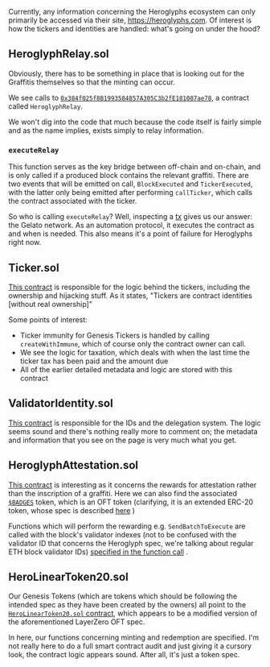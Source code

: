 Currently, any information concerning the Heroglyphs ecosystem can only primarily be accessed via their site, https://heroglyphs.com. Of interest is how the tickers and identities are handled: what's going on under the hood?

## HeroglyphRelay.sol

Obviously, there has to be something in place that is looking out for the Graffitis themselves so that the minting can occur.

We see calls to [`0x384f025f8B1993584857A305C3b2fE181087ae78`](https://arbiscan.io/address/0x384f025f8B1993584857A305C3b2fE181087ae78), a contract called `HeroglyphRelay`.

We won't dig into the code that much because the code itself is fairly simple and as the name implies, exists simply to relay information.
### `executeRelay`

This function serves as the key bridge between off-chain and on-chain, and is only called if a produced block contains the relevant graffiti. There are two events that will be emitted on call, `BlockExecuted` and `TickerExecuted`, with the latter only being emitted after performing `callTicker`, which calls the contract associated with the ticker.

So who is calling `executeRelay`? Well, inspecting a [tx](https://arbiscan.io/tx/0x1eba105d9bdd95442060d0d99931db242621e905e1a7f44bbddfc847f4864452) gives us our answer: the Gelato network. As an automation protocol, it executes the contract as and when is needed. This also means it's a point of failure for Heroglyphs right now.

## Ticker.sol

[This contract](https://arbiscan.io/address/0xC843C7AE45b54d1eB1Cd7EA91Ce3A416F0247150#code) is responsible for the logic behind the tickers, including the ownership and hijacking stuff. As it states, "Tickers are contract identities \[without real ownership]"

Some points of interest:
- Ticker immunity for Genesis Tickers is handled by calling `createWithImmune`, which of course only the contract owner can call.
- We see the logic for taxation, which deals with when the last time the ticker tax has been paid and the amount due
- All of the earlier detailed metadata and logic are stored with this contract

## ValidatorIdentity.sol

[This contract](https://arbiscan.io/address/0x422116B10872523Efaa9ac16D4bb9868293e87E3#code) is responsible for the IDs and the delegation system. The logic seems sound and there's nothing really more to comment on; the metadata and information that you see on the page is very much what you get.

## HeroglyphAttestation.sol

[This contract](https://arbiscan.io/address/0x3554a4ceEf26C7BCAbC75BdE03648B7EC6ce59E3#contracts) is interesting as it concerns the rewards for attestation rather than the inscription of a graffiti. Here we can also find the associated [`$BADGES`](https://arbiscan.io/token/0x3554a4ceef26c7bcabc75bde03648b7ec6ce59e3) token, which is an OFT token (clarifying, it is an extended ERC-20 token, whose spec is described [here](https://docs.layerzero.network/v1/developers/evm-guides/contract-standards/oft-overview) )

Functions which will perform the rewarding e.g. `SendBatchToExecute` are called with the block's validator indexes (not to be confused with the validator ID that concerns the Heroglyph spec, we're talking about regular ETH block validator IDs) [specified in the function call](https://arbiscan.io/tx/0xd77cb320b7911286aece84e1f7892361f21ffd0b56014714a2b0e55992559d5e#eventlog) .

## HeroLinearToken20.sol

Our Genesis Tokens (which are tokens which should be following the intended spec as they have been created by the owners) all point to the [`HeroLinearToken20.sol` contract](https://arbiscan.io/token/0x4ff5f900eca8f848bedf09fbff7d1caa2c11a857#code), which appears to be a modified version of the aforementioned LayerZero OFT spec.

In here, our functions concerning minting and redemption are specified. I'm not really here to do a full smart contract audit and just giving it a cursory look, the contract logic appears sound. After all, it's just a token spec.

